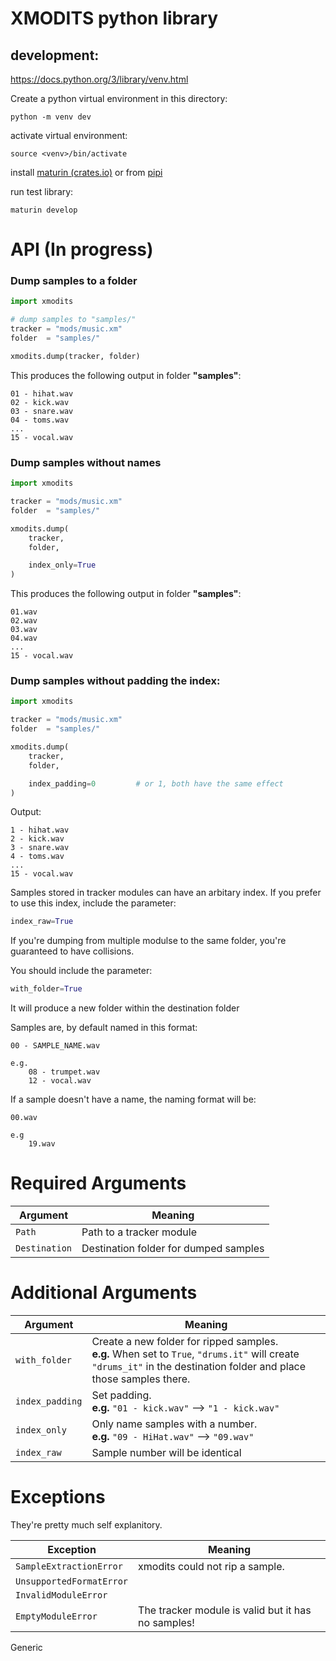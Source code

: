 # XMODITS python library

## development:
https://docs.python.org/3/library/venv.html

Create a python virtual environment in this directory:

```python -m venv dev```

activate virtual environment:

```source <venv>/bin/activate```

install [maturin (crates.io)](https://crates.io/crates/maturin) or from [pipi](https://pypi.org/project/maturin/)

run test library:

```maturin develop```


# API (In progress)

### Dump samples to a folder

```python
import xmodits

# dump samples to "samples/" 
tracker = "mods/music.xm"
folder  = "samples/"

xmodits.dump(tracker, folder)
```
This produces the following output in folder **"samples"**:

```
01 - hihat.wav
02 - kick.wav
03 - snare.wav
04 - toms.wav
...
15 - vocal.wav
```

### Dump samples without names

```python
import xmodits

tracker = "mods/music.xm"
folder  = "samples/"

xmodits.dump(
    tracker,
    folder,

    index_only=True 
)
```
This produces the following output in folder **"samples"**:

```
01.wav
02.wav
03.wav
04.wav
...
15 - vocal.wav
```
### Dump samples without padding the index:

```python
import xmodits

tracker = "mods/music.xm"
folder  = "samples/"

xmodits.dump(
    tracker,
    folder,

    index_padding=0         # or 1, both have the same effect
)
```
Output:
```
1 - hihat.wav
2 - kick.wav
3 - snare.wav
4 - toms.wav
...
15 - vocal.wav
```

Samples stored in tracker modules can have an arbitary index. If you prefer to use this index, include the parameter:

```python
index_raw=True
```

If you're dumping from multiple modulse to the same folder, you're guaranteed to have collisions. 

You should include the parameter:

```Python
with_folder=True
```

It will produce a new folder within the destination folder

Samples are, by default named in this format:
```
00 - SAMPLE_NAME.wav

e.g.
    08 - trumpet.wav
    12 - vocal.wav

```
If a sample doesn't have a name, the naming format will be:
```
00.wav

e.g
    19.wav
```
# Required Arguments
|Argument| Meaning|
| --- | --- |
| ```Path``` | Path to a tracker module |
| ```Destination``` | Destination folder for dumped samples |





# Additional Arguments

|Argument| Meaning|
| --- | --- |
| ```with_folder``` | Create a new folder for ripped samples.<br> **e.g.** When set to ```True```, ```"drums.it"``` will create ```"drums_it"``` in the destination folder and place those samples there. |
| ```index_padding``` | Set padding.<br > **e.g.** ```"01 - kick.wav"``` --> ```"1 - kick.wav"``` |
| ```index_only``` | Only name samples with a number.<br> **e.g.** ```"09 - HiHat.wav"``` --> ```"09.wav"``` |
| ```index_raw``` | Sample number will be identical  |



# Exceptions
They're pretty much self explanitory.

|Exception| Meaning|
| --- | --- |
|```SampleExtractionError```| xmodits could not rip a sample.|
| ```UnsupportedFormatError```  | |
| ```InvalidModuleError``` | |
| ```EmptyModuleError``` | The tracker module is valid but it has no samples! |

Generic